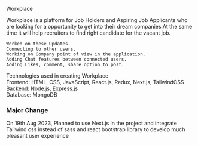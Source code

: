 Workplace

Workplace is a platform for Job Holders and Aspiring Job Applicants who are looking for a opportunity to get into their dream companies.At the same time it will help recruiters to find right candidate for the vacant job.
      
    Worked on these Updates.
    Connecting to other users.
    Working on Company point of view in the application.
    Adding Chat features between connected users.
    Adding Likes, comment, share option to post.


Technologies used in creating Workplace <br />
Frontend: HTML, CSS, JavaScript, React.js, Redux, Next.js, TailwindCSS<br />
Backend:  Node.js, Express.js <br />
Database: MongoDB  <br />

<h3>Major Change</h3>
<p> On 19th Aug 2023, Planned to use Next.js in the project and integrate Tailwind css instead of sass and react bootstrap library to develop much pleasant user experience</p>
